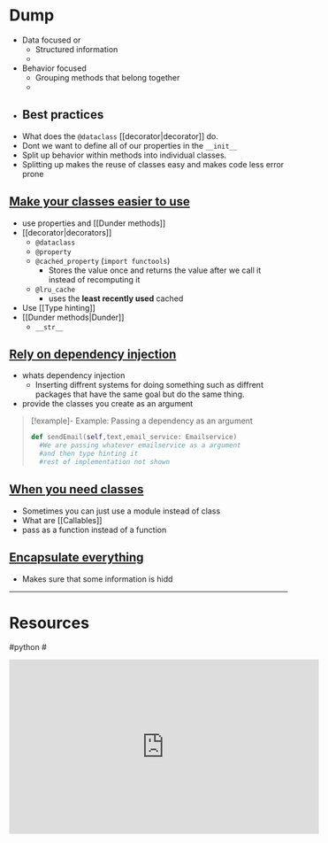 
# Dump

- Data focused or 
	- Structured information
	- 
- Behavior focused 
	- Grouping methods that belong together
	- 
- Best practices
	- 
- What does the `@dataclass` [[decorator|decorator]] do.
- Dont we want to define all of our properties in the `__init__`
- Split up behavior within methods into individual classes.
- Splitting up makes the reuse of classes easy and makes code less error prone

## [Make your classes easier to use ](https://youtu.be/lX9UQp2NwTk?t=524)
- use properties and [[Dunder methods]]
- [[decorator|decorators]]
	- `@dataclass`
	- `@property`
	- `@cached_property` (`import functools`)
		- Stores the value once and returns the value after we call it instead of recomputing it 
	- `@lru_cache`
		- uses the **least recently used** cached
- Use [[Type hinting]]
- [[Dunder methods|Dunder]] 
	- `__str__` 

## [Rely on dependency injection](https://youtu.be/lX9UQp2NwTk?t=857)
- whats dependency injection
	- Inserting diffrent systems for doing something such as diffrent packages that have the same goal but do the same thing.
- provide the classes you create as an argument 

> [!example]- Example: Passing a dependency as an argument 
> ``` python
> def sendEmail(self,text,email_service: Emailservice)
> 	#We are passing whatever emailservice as a argument
> 	#and then type hinting it 
> 	#rest of implementation not shown
> ```

## [When you need classes](https://youtu.be/lX9UQp2NwTk?t=1062)
- Sometimes you can just use a module instead of class
- What are [[Callables]] 
- pass as a function instead of a function

## [Encapsulate everything](https://youtu.be/lX9UQp2NwTk?t=1365)
- Makes sure that some information is hidd

--- 
# Resources 
#python #
<iframe width="560" height="315" src="https://www.youtube.com/embed/lX9UQp2NwTk?si=MKnNLKMO4jU6IJT9" title="YouTube video player" frameborder="0" allow="accelerometer; autoplay; clipboard-write; encrypted-media; gyroscope; picture-in-picture; web-share" allowfullscreen></iframe>
